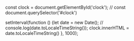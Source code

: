 const clock = document.getElementById('clock');
// const document.querySelector('#clock')



setInterval(function () {let date = new Date();
  // console.log(date.toLocaleTimeString());
   clock.innerHTML = date.toLocaleTimeString()
}, 1000);
